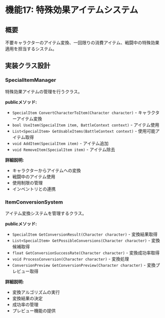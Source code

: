 # 機能17: 特殊効果アイテムシステム

## 概要
不要キャラクターのアイテム変換、一回限りの消費アイテム、戦闘中の特殊効果適用を担当するシステム。

## 実装クラス設計

### SpecialItemManager
特殊効果アイテムの管理を行うクラス。

**publicメソッド:**
- `SpecialItem ConvertCharacterToItem(Character character)` - キャラクターアイテム変換
- `bool UseItem(SpecialItem item, BattleContext context)` - アイテム使用
- `List<SpecialItem> GetUsableItems(BattleContext context)` - 使用可能アイテム取得
- `void AddItem(SpecialItem item)` - アイテム追加
- `void RemoveItem(SpecialItem item)` - アイテム除去

**詳細説明:**
- キャラクターからアイテムへの変換
- 戦闘中のアイテム使用
- 使用制限の管理
- インベントリとの連携

### ItemConversionSystem
アイテム変換システムを管理するクラス。

**publicメソッド:**
- `SpecialItem GetConversionResult(Character character)` - 変換結果取得
- `List<SpecialItem> GetPossibleConversions(Character character)` - 変換候補取得
- `float GetConversionSuccessRate(Character character)` - 変換成功率取得
- `void ProcessConversion(Character character)` - 変換処理
- `ConversionPreview GetConversionPreview(Character character)` - 変換プレビュー取得

**詳細説明:**
- 変換アルゴリズムの実行
- 変換結果の決定
- 成功率の管理
- プレビュー機能の提供